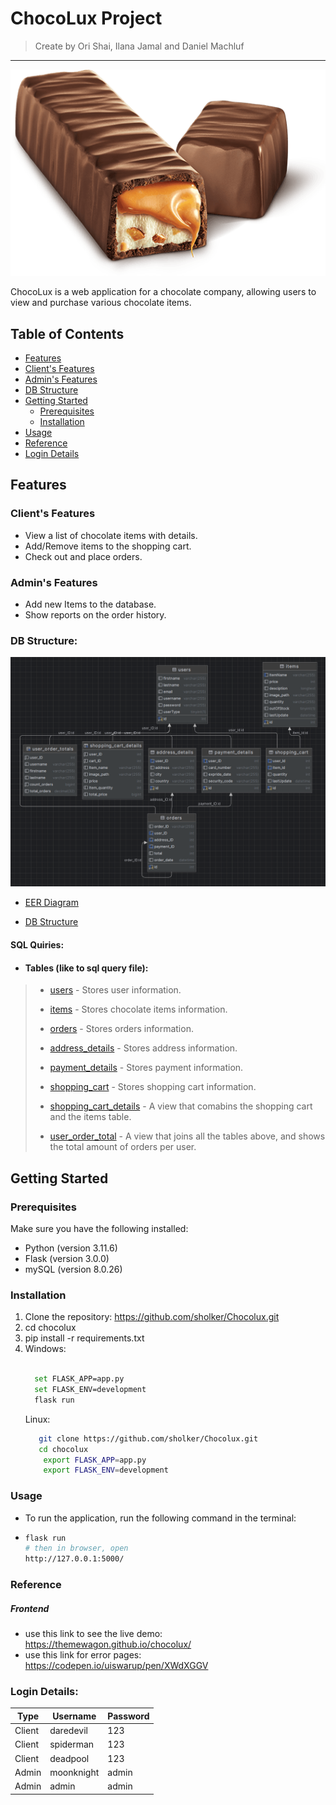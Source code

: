 # ChocoLux Project

> Create by Ori Shai, Ilana Jamal and Daniel Machluf

--------



![about-img.png](static%2Fimages%2Fabout-img.png)

ChocoLux is a web application for a chocolate company, allowing users to view and purchase various chocolate items.

## Table of Contents

- [Features](#features)
- [Client's Features](#clients-features)
- [Admin's Features](#admins-features)
- [DB Structure](#db-structure)
- [Getting Started](#getting-started)
  - [Prerequisites](#prerequisites)
  - [Installation](#installation)
- [Usage](#usage)
- [Reference](#reference)
- [Login Details](#Login-Details)

## Features
### Client's Features

- View a list of chocolate items with details.
- Add/Remove items to the shopping cart.
- Check out and place orders.

### Admin's Features
- Add new Items to the database.
- Show reports on the order history.

### DB Structure:
![DB_tables](./DB_Structure/EER.png)

* [EER Diagram](DB_Structure/EER.mwb)

* [DB Structure](DB_Structure/structure.mwb)
#### SQL Quiries:
* ####  Tables (like to sql query file):
> 
>* [users](./DB_Structure/chocolatestore_SQL/users.sql) - Stores user information.
>
>* [items](./DB_Structure/chocolatestore_SQL/items.sql) - Stores chocolate items information.
> 
>* [orders](./DB_Structure/chocolatestore_SQL/orders.sql) - Stores orders information.
> 
>* [address_details](./DB_Structure/chocolatestore_SQL/address_deaild.sql)  - Stores address information.
> 
>* [payment_details](./DB_Structure/chocolatestore_SQL/payment_details.sql) - Stores payment information.
> 
>* [shopping_cart](./DB_Structure/chocolatestore_SQL/shopping_cart.sql) - Stores shopping cart information.
> 
>* [shopping_cart_details](./DB_Structure/chocolatestore_SQL/shopping_cart_details.sql) - A view that comabins the shopping cart and the items table.
> 
>* [user_order_total](./DB_Structure/chocolatestore_SQL/user_order_total.sql) - A view that joins all the tables above, 
and shows the total amount of orders per user.

## Getting Started

### Prerequisites

Make sure you have the following installed:

- Python (version 3.11.6)
- Flask (version 3.0.0)
- mySQL (version 8.0.26)



### Installation

1. Clone the repository: https://github.com/sholker/Chocolux.git
2. cd chocolux
3. pip install -r requirements.txt
4. Windows:
    ```bash
   
      set FLASK_APP=app.py
      set FLASK_ENV=development
      flask run
      ```
    Linux:   
    ```bash
       git clone https://github.com/sholker/Chocolux.git
       cd chocolux
        export FLASK_APP=app.py
        export FLASK_ENV=development
    ```
### Usage
- To run the application, run the following command in the terminal:
- ```bash
  flask run
  # then in browser, open
  http://127.0.0.1:5000/
  
  ```
### Reference
##### Frontend
- use this link to see the live demo: https://themewagon.github.io/chocolux/
- use this link for error pages: https://codepen.io/uiswarup/pen/XWdXGGV

### Login Details:

Type | Username  | Password 
--- |-----------| --- |
Client | daredevil | 123       
Client | spiderman | 123   
Client | deadpool |123
Admin | moonknight | admin
Admin | admin     | admin 
